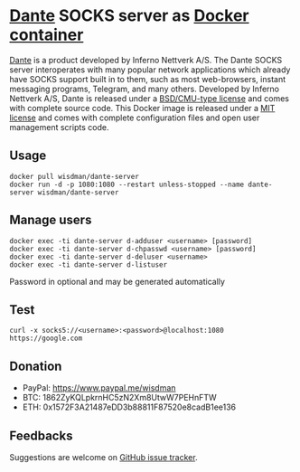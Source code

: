 # [Dante][dante] SOCKS server as [Docker container](https://hub.docker.com/r/wisdman/dante-server/)

[Dante][dante] is a product developed by Inferno Nettverk A/S. The Dante SOCKS server interoperates with many popular network applications which already have SOCKS support built in to them, such as most web-browsers, instant messaging programs, Telegram, and many others. Developed by Inferno Nettverk A/S, Dante is released under a [BSD/CMU-type license](ftp://ftp.inet.no/pub/socks/LICENSE) and comes with complete source code. This Docker image is released under a [MIT license](LICENSE) and comes with complete configuration files and open user management scripts code.

## Usage

```console
docker pull wisdman/dante-server
docker run -d -p 1080:1080 --restart unless-stopped --name dante-server wisdman/dante-server
```

## Manage users

```console
docker exec -ti dante-server d-adduser <username> [password]
docker exec -ti dante-server d-chpasswd <username> [password]
docker exec -ti dante-server d-deluser <username>
docker exec -ti dante-server d-listuser
```

Password in optional and may be generated automatically

## Test

```console
curl -x socks5://<username>:<password>@localhost:1080 https://google.com
```

## Donation

* PayPal: https://www.paypal.me/wisdman
* BTC: 1862ZyKQLpkrnHC5zN2Xm8UtwW7PEHnFTW
* ETH: 0x1572F3A21487eDD3b88811F87520e8cadB1ee136

## Feedbacks

Suggestions are welcome on [GitHub issue tracker](https://github.com/wisdman/dante-server/issues).

[dante]: https://www.inet.no/dante/index.html
